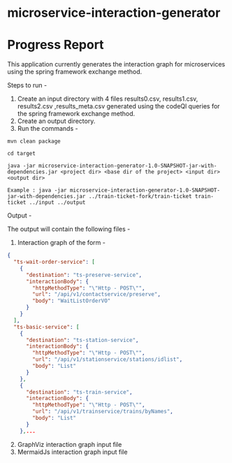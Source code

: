 # microservice-interaction-generator

# Progress Report

This application currently generates the interaction graph for microservices using the spring framework exchange method.

Steps to run -

1. Create an input directory with 4 files results0.csv, results1.csv, results2.csv ,results_meta.csv generated using the codeQl queries for the spring framework exchange method.
2. Create an output directory.
3. Run the commands -
```shell
mvn clean package

cd target

java -jar microservice-interaction-generator-1.0-SNAPSHOT-jar-with-dependencies.jar <project dir> <base dir of the project> <input dir> <output dir>

Example : java -jar microservice-interaction-generator-1.0-SNAPSHOT-jar-with-dependencies.jar ../train-ticket-fork/train-ticket train-ticket ../input ../output
```

Output -

The output will contain the following files -
1. Interaction graph of the form -
```json
{
  "ts-wait-order-service": [
    {
      "destination": "ts-preserve-service",
      "interactionBody": {
        "httpMethodType": "\"Http - POST\"",
        "url": "/api/v1/contactservice/preserve",
        "body": "WaitListOrderVO"
      }
    }
  ],
  "ts-basic-service": [
    {
      "destination": "ts-station-service",
      "interactionBody": {
        "httpMethodType": "\"Http - POST\"",
        "url": "/api/v1/stationservice/stations/idlist",
        "body": "List"
      }
    },
    {
      "destination": "ts-train-service",
      "interactionBody": {
        "httpMethodType": "\"Http - POST\"",
        "url": "/api/v1/trainservice/trains/byNames",
        "body": "List"
      }
    },...
```

2. GraphViz interaction graph input file
3. MermaidJs interaction graph input file
